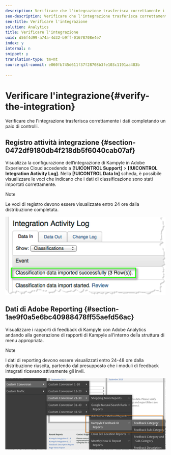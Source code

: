 ```yaml
---
description: Verificare che l'integrazione trasferisca correttamente i dati completando un paio di controlli.
seo-description: Verificare che l'integrazione trasferisca correttamente i dati completando un paio di controlli.
seo-title: Verificare l'integrazione
solution: Analytics
title: Verificare l'integrazione
uuid: d56f4d99-a74a-4d32-b9ff-01678708e4e7
index: y
internal: n
snippet: y
translation-type: tm+mt
source-git-commit: e060fb745d611f37f28708b3fe103c1191aa483b

---
```



# Verificare l'integrazione{#verify-the-integration}

Verificare che l'integrazione trasferisca correttamente i dati completando un paio di controlli.

## Registro attività integrazione {#section-0472df9180db4f218db5f6040cab07af}

Visualizza la configurazione dell’integrazione di Kampyle in Adobe Experience Cloud accedendo a **[!UICONTROL Support]** &gt; **[!UICONTROL Integration Activity Log]**. Nella **[!UICONTROL Data In]** scheda, è possibile visualizzare le voci che indicano che i dati di classificazione sono stati importati correttamente.

>[!NOTE]
>
>Le voci di registro devono essere visualizzate entro 24 ore dalla distribuzione completata.

![](assets/integration_activity_log.png)

## Dati di Adobe Reporting {#section-1ae9f0a5e6bc40988478ff55aefd56ac}

Visualizzare i rapporti di feedback di Kampyle con Adobe Analytics andando alla generazione di rapporti di Kampyle all'interno della struttura di menu appropriata.

>[!NOTE]
>
>I dati di reporting devono essere visualizzati entro 24-48 ore dalla distribuzione riuscita, partendo dal presupposto che i moduli di feedback integrati ricevano attivamente gli invii.

![](assets/adobe_reporting_data.png)

